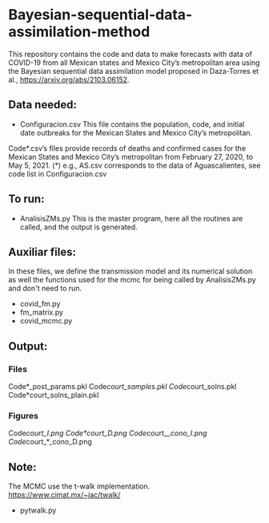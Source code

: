 # Bayesian-sequential-data-assimilation-method
This repository contains the code and data to make forecasts with data of COVID-19 from all Mexican states and Mexico City’s metropolitan area using the Bayesian sequential data assimilation model proposed in Daza-Torres et al., https://arxiv.org/abs/2103.06152.


## Data needed: 
-  Configuracion.csv
This file contains the population, code, and initial date outbreaks for the Mexican States and Mexico City’s metropolitan.
 
Code*.csv’s  files provide records of deaths and confirmed cases for the Mexican States and Mexico City’s metropolitan from February 27, 2020, to May 5, 2021.
(*) e.g., AS.csv corresponds to the data of Aguascalientes, see code list in Configuracion.csv


## To run:
- AnalisisZMs.py
This is the master program, here all the routines are called, and the output is generated.
 
 
## Auxiliar files:
In these files,  we define the transmission model and its numerical solution as well the functions used for the mcmc for being called by AnalisisZMs.py and don't need to run.

- covid_fm.py
- fm_matrix.py 
- covid_mcmc.py


## Output:

### Files
Code*_post_params.pkl 
Code*court_samples.pkl
Code*court_solns.pkl
Code*court_solns_plain.pkl

### Figures
Code*court_*_I.png
Code*court_*_D.png
Code*court_*_cono_I.png
Code*court_*_cono_D.png



## Note:
The MCMC use the t-walk implementation. https://www.cimat.mx/~jac/twalk/
- pytwalk.py

